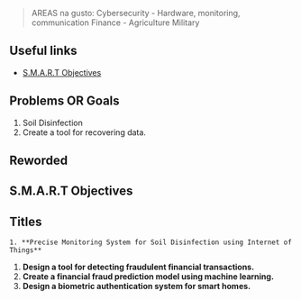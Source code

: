 >AREAS na gusto:
>Cybersecurity - Hardware, monitoring, communication
>Finance - 
>Agriculture
>Military

## Useful links
- [S.M.A.R.T Objectives](https://www.ohsu.edu/sites/default/files/2018-12/S-M-A-R-T-101-final.pdf)
## Problems OR Goals
1. Soil Disinfection
2. Create a tool for recovering data.
## Reworded
## S.M.A.R.T Objectives

## Titles
	1. **Precise Monitoring System for Soil Disinfection using Internet of Things**
1. **Design a tool for detecting fraudulent financial transactions.**
2. **Create a financial fraud prediction model using machine learning.**
3. **Design a biometric authentication system for smart homes.**
